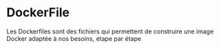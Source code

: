 # DockerFile

Les Dockerfiles sont des fichiers qui permettent de construire une image Docker adaptée à nos besoins, étape par étape
